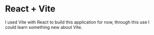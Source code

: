 # React + Vite

I used Vite with React to build this application for now, through this use I
could learn something new about Vite.